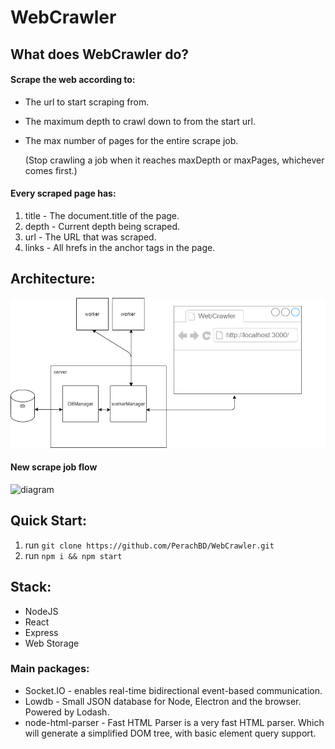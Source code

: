 # WebCrawler

## What does WebCrawler do?

#### **Scrape the web according to:**

- The url to start scraping from.
- The maximum depth to crawl down to from the start url.
- The max number of pages for the entire scrape job.

  (Stop crawling a job when it reaches maxDepth or maxPages, whichever comes first.)

#### **Every scraped page has:**

1.  title - The document.title of the page.
2.  depth - Current depth being scraped.
3.  url - The URL that was scraped.
4.  links - All hrefs in the anchor tags in the page.

## Architecture:

![diagram](Documentation/WebCrawlerDiagram.png)

#### **New scrape job flow**

![diagram](https://user-images.githubusercontent.com/11539388/200133360-cdfda8cd-5dd9-4335-9d04-4c910a163b00.jpg)

## Quick Start:

1. run `git clone https://github.com/PerachBD/WebCrawler.git`
2. run `npm i && npm start`

## Stack:

- NodeJS
- React
- Express
- Web Storage

### Main packages:

- Socket.IO - enables real-time bidirectional event-based communication.
- Lowdb - Small JSON database for Node, Electron and the browser. Powered by Lodash.
- node-html-parser - Fast HTML Parser is a very fast HTML parser. Which will generate a simplified DOM tree, with basic element query support.
